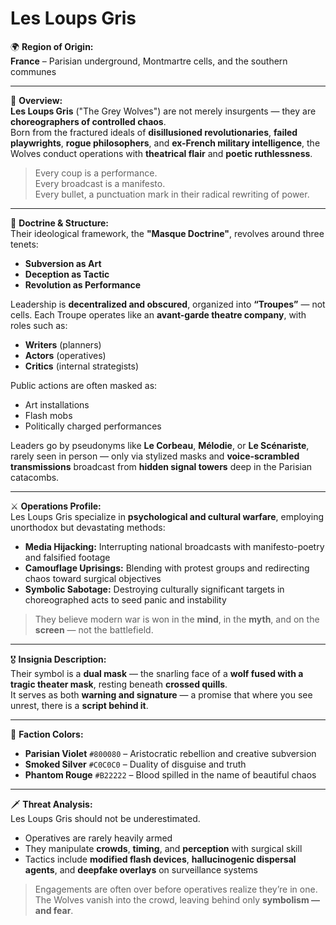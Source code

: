 # Les Loups Gris

🌍 **Region of Origin:**  
**France** – Parisian underground, Montmartre cells, and the southern communes

---

🎴 **Overview:**  
**Les Loups Gris** ("The Grey Wolves") are not merely insurgents — they are **choreographers of controlled chaos**.  
Born from the fractured ideals of **disillusioned revolutionaries**, **failed playwrights**, **rogue philosophers**, and **ex-French military intelligence**, the Wolves conduct operations with **theatrical flair** and **poetic ruthlessness**.

> Every coup is a performance.  
> Every broadcast is a manifesto.  
> Every bullet, a punctuation mark in their radical rewriting of power.

---

🧠 **Doctrine & Structure:**  
Their ideological framework, the **"Masque Doctrine"**, revolves around three tenets:

- **Subversion as Art**  
- **Deception as Tactic**  
- **Revolution as Performance**  

Leadership is **decentralized and obscured**, organized into **“Troupes”** — not cells. Each Troupe operates like an **avant-garde theatre company**, with roles such as:

- **Writers** (planners)  
- **Actors** (operatives)  
- **Critics** (internal strategists)  

Public actions are often masked as:

- Art installations  
- Flash mobs  
- Politically charged performances  

Leaders go by pseudonyms like **Le Corbeau**, **Mélodie**, or **Le Scénariste**, rarely seen in person — only via stylized masks and **voice-scrambled transmissions** broadcast from **hidden signal towers** deep in the Parisian catacombs.

---

⚔️ **Operations Profile:**  
Les Loups Gris specialize in **psychological and cultural warfare**, employing unorthodox but devastating methods:

- **Media Hijacking:** Interrupting national broadcasts with manifesto-poetry and falsified footage  
- **Camouflage Uprisings:** Blending with protest groups and redirecting chaos toward surgical objectives  
- **Symbolic Sabotage:** Destroying culturally significant targets in choreographed acts to seed panic and instability  

> They believe modern war is won in the **mind**, in the **myth**, and on the **screen** — not the battlefield.

---

🎖️ **Insignia Description:**  
Their symbol is a **dual mask** — the snarling face of a **wolf fused with a tragic theater mask**, resting beneath **crossed quills**.  
It serves as both **warning and signature** — a promise that where you see unrest, there is a **script behind it**.

---

🎨 **Faction Colors:**

- **Parisian Violet** `#800080` – Aristocratic rebellion and creative subversion  
- **Smoked Silver** `#C0C0C0` – Duality of disguise and truth  
- **Phantom Rouge** `#B22222` – Blood spilled in the name of beautiful chaos  

---

🗡️ **Threat Analysis:**  
Les Loups Gris should not be underestimated.

- Operatives are rarely heavily armed  
- They manipulate **crowds**, **timing**, and **perception** with surgical skill  
- Tactics include **modified flash devices**, **hallucinogenic dispersal agents**, and **deepfake overlays** on surveillance systems  

> Engagements are often over before operatives realize they’re in one.  
> The Wolves vanish into the crowd, leaving behind only **symbolism — and fear**.
